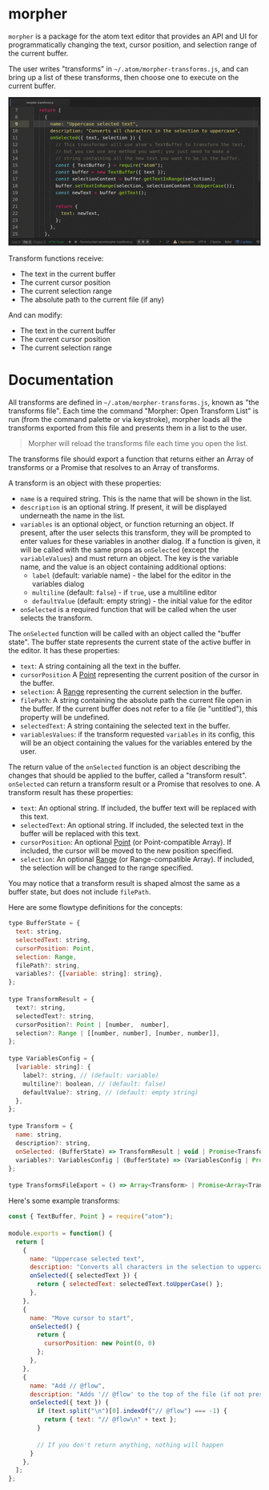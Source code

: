 # morpher

`morpher` is a package for the atom text editor that provides an API and UI for
programmatically changing the text, cursor position, and selection range of the
current buffer.

The user writes "transforms" in `~/.atom/morpher-transforms.js`, and can bring
up a list of these transforms, then choose one to execute on the current buffer.

![Usage example gif](example.gif)

Transform functions receive:
* The text in the current buffer
* The current cursor position
* The current selection range
* The absolute path to the current file (if any)

And can modify:
* The text in the current buffer
* The current cursor position
* The current selection range

# Documentation

All transforms are defined in `~/.atom/morpher-transforms.js`, known as "the
transforms file". Each time the command "Morpher: Open Transform List" is run
(from the command palette or via keystroke), morpher loads all the transforms
exported from this file and presents them in a list to the user.

> Morpher will reload the transforms file each time you open the list.

The transforms file should export a function that returns either an Array of
transforms or a Promise that resolves to an Array of transforms.

A transform is an object with these properties:
* `name` is a required string. This is the name that will be shown in the list.
* `description` is an optional string. If present, it will be displayed
  underneath the name in the list.
* `variables` is an optional object, or function returning an object.
  If present, after the user selects this transform, they will be prompted to
  enter values for these variables in another dialog.
  If a function is given, it will be called with the same props as `onSelected`
  (except the `variableValues`) and must return an object.
  The key is the variable name, and the value is an object containing additional
  options:
  * `label` (default: variable name) - the label for the editor in the variables dialog
  * `multiline` (default: `false`) - if `true`, use a multiline editor
  * `defaultValue` (default: empty string) - the initial value for the editor
* `onSelected` is a required function that will be called when the user selects
  the transform.

The `onSelected` function will be called with an object called the "buffer
state". The buffer state represents the current state of the active buffer in
the editor. It has these properties:
* `text`: A string containing all the text in the buffer.
* `cursorPosition` A [Point](https://atom.io/docs/api/latest/Point) representing
  the current position of the cursor in the buffer.
* `selection`: A [Range](https://atom.io/docs/api/latest/Range) representing the
  current selection in the buffer.
* `filePath`: A string containing the absolute path the current file open in the
  buffer. If the current buffer does not refer to a file (ie "untitled"), this
  property will be undefined.
* `selectedText`: A string containing the selected text in the buffer.
* `variablesValues`: if the transform requested `variables` in its config, this will
  be an object containing the values for the variables entered by the user.

The return value of the `onSelected` function is an object describing the
changes that should be applied to the buffer, called a "transform result".
`onSelected` can return a transform result or a Promise that resolves to one.
A transform result has these properties:
* `text`: An optional string. If included, the buffer text will be replaced with
  this text.
* `selectedText`: An optional string. If included, the selected text in the
  buffer will be replaced with this text.
* `cursorPosition`: An optional [Point](https://atom.io/docs/api/latest/Point)
  (or Point-compatible Array). If included, the cursor will be moved to the new
  position specified.
* `selection`: An optional [Range](https://atom.io/docs/api/latest/Range) (or
  Range-compatible Array). If included, the selection will be changed to the
  range specified.

You may notice that a transform result is shaped almost the same as a buffer
state, but does not include `filePath`.

Here are some flowtype definitions for the concepts:
```js
type BufferState = {
  text: string,
  selectedText: string,
  cursorPosition: Point,
  selection: Range,
  filePath?: string,
  variables?: {[variable: string]: string},
};

type TransformResult = {
  text?: string,
  selectedText?: string,
  cursorPosition?: Point | [number,  number],
  selection?: Range | [[number, number], [number, number]],
};

type VariablesConfig = {
  [variable: string]: {
    label?: string, // (default: variable)
    multiline?: boolean, // (default: false)
    defaultValue?: string, // (default: empty string)
  },
};

type Transform = {
  name: string,
  description?: string,
  onSelected: (BufferState) => TransformResult | void | Promise<TransformResult | void>,
  variables?: VariablesConfig | (BufferState) => (VariablesConfig | Promise<VariablesConfig>),
};

type TransformsFileExport = () => Array<Transform> | Promise<Array<Transform>>,
```

Here's some example transforms:
```js
const { TextBuffer, Point } = require("atom");

module.exports = function() {
  return [
    {
      name: "Uppercase selected text",
      description: "Converts all characters in the selection to uppercase",
      onSelected({ selectedText }) {
        return { selectedText: selectedText.toUpperCase() };
      },
    },
    {
      name: "Move cursor to start",
      onSelected() {
        return {
          cursorPosition: new Point(0, 0)
        };
      },
    },
    {
      name: "Add // @flow",
      description: "Adds '// @flow' to the top of the file (if not present)",
      onSelected({ text }) {
        if (text.split("\n")[0].indexOf("// @flow") === -1) {
          return { text: "// @flow\n" + text };
        }

        // If you don't return anything, nothing will happen
      }
    },
  ];
};
```
